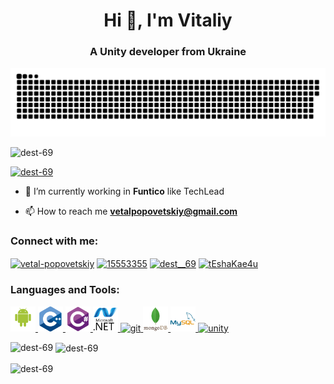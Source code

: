 <h1 align="center">Hi 👋, I'm Vitaliy</h1>
<h3 align="center">A Unity developer from Ukraine</h3>

<picture>
  <source media="(prefers-color-scheme: dark)" srcset="github-user-contribution.svg" />
  <source media="(prefers-color-scheme: light)" srcset="github-user-contribution-light.svg" />
  <img alt="github-snake" src="github-user-contribution.svg" />
</picture>

<p align="left"> <img src="https://komarev.com/ghpvc/?username=dest-69&label=Profile%20views&color=0e75b6&style=flat&theme=radical" alt="dest-69" /> </p>

<p align="left"> <a href="https://github.com/ryo-ma/github-profile-trophy"><img src="https://github-profile-trophy.vercel.app/?username=dest-69&theme=radical" alt="dest-69" /></a> </p>

- 🔭 I’m currently working in **Funtico** like TechLead

- 📫 How to reach me **vetalpopovetskiy@gmail.com**

<h3 align="left">Connect with me:</h3>
<p align="left">
<a href="https://linkedin.com/in/vetal-popovetskiy" target="blank"><img align="center" src="https://raw.githubusercontent.com/rahuldkjain/github-profile-readme-generator/master/src/images/icons/Social/linked-in-alt.svg" alt="vetal-popovetskiy" height="30" width="40" /></a>
<a href="https://stackoverflow.com/users/15553355" target="blank"><img align="center" src="https://raw.githubusercontent.com/rahuldkjain/github-profile-readme-generator/master/src/images/icons/Social/stack-overflow.svg" alt="15553355" height="30" width="40" /></a>
<a href="https://instagram.com/dest__69" target="blank"><img align="center" src="https://raw.githubusercontent.com/rahuldkjain/github-profile-readme-generator/master/src/images/icons/Social/instagram.svg" alt="dest__69" height="30" width="40" /></a>
<a href="https://discord.gg/tEshaKae4u" target="blank"><img align="center" src="https://raw.githubusercontent.com/rahuldkjain/github-profile-readme-generator/master/src/images/icons/Social/discord.svg" alt="tEshaKae4u" height="30" width="40" /></a>
</p>

<h3 align="left">Languages and Tools:</h3>
<p align="left"> <a href="https://developer.android.com" target="_blank" rel="noreferrer"> <img src="https://raw.githubusercontent.com/devicons/devicon/master/icons/android/android-original-wordmark.svg" alt="android" width="40" height="40"/> </a> <a href="https://www.w3schools.com/cpp/" target="_blank" rel="noreferrer"> <img src="https://raw.githubusercontent.com/devicons/devicon/master/icons/cplusplus/cplusplus-original.svg" alt="cplusplus" width="40" height="40"/> </a> <a href="https://www.w3schools.com/cs/" target="_blank" rel="noreferrer"> <img src="https://raw.githubusercontent.com/devicons/devicon/master/icons/csharp/csharp-original.svg" alt="csharp" width="40" height="40"/> </a> <a href="https://dotnet.microsoft.com/" target="_blank" rel="noreferrer"> <img src="https://raw.githubusercontent.com/devicons/devicon/master/icons/dot-net/dot-net-original-wordmark.svg" alt="dotnet" width="40" height="40"/> </a> <a href="https://git-scm.com/" target="_blank" rel="noreferrer"> <img src="https://www.vectorlogo.zone/logos/git-scm/git-scm-icon.svg" alt="git" width="40" height="40"/> </a> <a href="https://www.mongodb.com/" target="_blank" rel="noreferrer"> <img src="https://raw.githubusercontent.com/devicons/devicon/master/icons/mongodb/mongodb-original-wordmark.svg" alt="mongodb" width="40" height="40"/> </a> <a href="https://www.mysql.com/" target="_blank" rel="noreferrer"> <img src="https://raw.githubusercontent.com/devicons/devicon/master/icons/mysql/mysql-original-wordmark.svg" alt="mysql" width="40" height="40"/> </a> <a href="https://unity.com/" target="_blank" rel="noreferrer"> <img src="https://www.vectorlogo.zone/logos/unity3d/unity3d-icon.svg" alt="unity" width="40" height="40"/> </a> </p>

<p><img align="left" src="https://github-readme-stats.vercel.app/api/top-langs?username=dest-69&show_icons=true&locale=en&layout=compact&theme=radical" alt="dest-69" /></p>

<p>&nbsp;<img align="center" src="https://github-readme-stats.vercel.app/api?username=dest-69&show_icons=true&locale=en&theme=radical" alt="dest-69" /></p>

<p><img align="center" src="https://github-readme-streak-stats.herokuapp.com/?user=dest-69&theme=radical" alt="dest-69" /></p>
